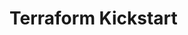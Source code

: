 # Terraform Kickstart
<!-- markdownlint-disable MD041 -->
<!-- markdownlint-disable MD051 -->
<!-- Heading for Pandoc PDF generation -->
